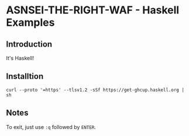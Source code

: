 # ASNSEI-THE-RIGHT-WAF - Haskell Examples

## Introduction

It's Haskell!

## Installtion

```shell
curl --proto '=https' --tlsv1.2 -sSf https://get-ghcup.haskell.org | sh
```

## Notes

To exit, just use `:q` followed by `ENTER`.
